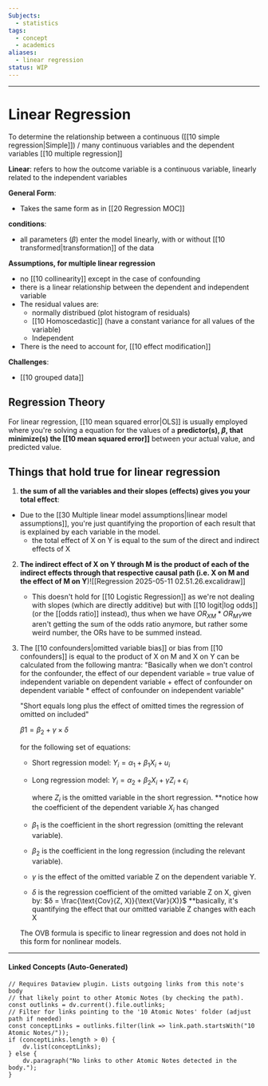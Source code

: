 ```yaml
---
Subjects:
  - statistics
tags:
  - concept
  - academics
aliases:
  - linear regression
status: WIP
---
```

---
# Linear Regression 
To determine the relationship between a continuous ([[10 simple regression|Simple]]) / many continuous variables and the dependent variables [[10 multiple regression]]

**Linear**: refers to how the outcome variable is a continuous variable, linearly related to the independent variables

**General Form**: 
- Takes the same form as in [[20 Regression MOC]]

**conditions**:
- all parameters ($\beta$) enter the model linearly, with or without [[10 transformed|transformation]] of the data

**Assumptions, for multiple linear regression**
- no [[10 collinearity]] except in the case of confounding
- there is a linear relationship between the dependent and independent variable
- The residual values are:
	- normally distribued (plot histogram of residuals)
	- [[10 Homoscedastic]] (have a constant variance for all values of the variable) 
	- Independent
- There is the need to account for, [[10 effect modification]]

**Challenges**:
- [[10 grouped data]]

## Regression Theory
For linear regression, [[10 mean squared error|OLS]] is usually employed where you're solving a equation for the values of a **predictor(s), $\beta$, that minimize(s) the [[10 mean squared error]]** between your actual value, and predicted value.



## Things that hold true for linear regression
1. **the sum of all the variables and their slopes (effects) gives you your total effect**: 
- Due to the [[30 Multiple linear model assumptions|linear model assumptions]], you're just quantifying the proportion of each result that is explained by each variable in the model.
	- the total effect of X on Y is equal to the sum of the direct and indirect effects of X

2.  **The indirect effect of X on Y through M is the product of each of the indirect effects through that respective causal path (i.e. X on M and the effect of M on Y**)![[Regression 2025-05-11 02.51.26.excalidraw]]
	- This doesn't hold for [[10 Logistic Regression]] as we're not dealing with slopes (which are directly additive) but with [[10 logit|log odds]] (or the [[odds ratio]] instead), thus when we have $OR_{XM} * OR_{MY}$we aren't getting the sum of the odds ratio anymore, but rather some weird number, the ORs have to be summed instead.

3. The [[10 confounders|omitted variable bias]] or bias from [[10 confounders]] is equal to the product of X on M and X on Y can be calculated from the following mantra:
	"Basically when we don't control for the confounder, the effect of our dependent variable = true value of independent variable on dependent variable + effect of confounder on dependent variable * effect of confounder on independent variable"
	
	"Short equals long 
	plus the effect of omitted 
	times the regression of omitted on included"
	
	$β1=\beta_2 + \gamma \times \delta$

	for the following set of equations:
	- Short regression model:
	    $Y_i = \alpha_1 + \beta_1 X_i + u_i$​
	- Long regression model:
	     $Y_i = \alpha_2 + \beta_2 X_i + \gamma Z_i + \epsilon_i$    
	     
	    where $Z_i$ is the omitted variable in the short regression.
	    **notice how the coefficient of the dependent variable $X_i$ has changed
	    
	- $\beta_1$​ is the coefficient in the short regression (omitting the relevant variable).
	- $\beta_2​$ is the coefficient in the long regression (including the relevant variable).
	- $\gamma$ is the effect of the omitted variable Z on the dependent variable Y.
	- $\delta$ is the regression coefficient of the omitted variable Z on X, given by:
		    $δ = \frac{\text{Cov}(Z, X)}{\text{Var}(X)}$ 
		    **basically, it's quantifying the effect that our omitted variable Z changes with each X
	
	The OVB formula is specific to linear regression and does not hold in this form for nonlinear models.
	    


    


---
#### Linked Concepts (Auto-Generated)
```dataviewjs
// Requires Dataview plugin. Lists outgoing links from this note's body
// that likely point to other Atomic Notes (by checking the path).
const outlinks = dv.current().file.outlinks;
// Filter for links pointing to the '10 Atomic Notes' folder (adjust path if needed)
const conceptLinks = outlinks.filter(link => link.path.startsWith("10 Atomic Notes/"));
if (conceptLinks.length > 0) {
    dv.list(conceptLinks);
} else {
    dv.paragraph("No links to other Atomic Notes detected in the body.");
}
```